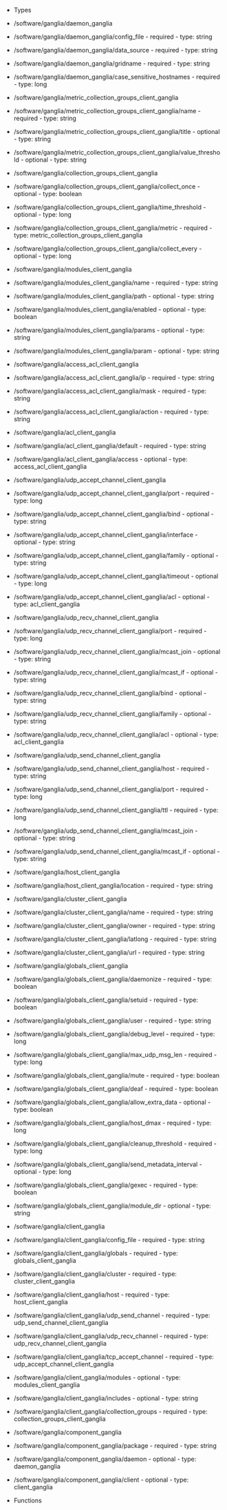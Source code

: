  - Types
  - /software/ganglia/daemon_ganglia
   - /software/ganglia/daemon_ganglia/config_file
    - required
    - type: string
   - /software/ganglia/daemon_ganglia/data_source
    - required
    - type: string
   - /software/ganglia/daemon_ganglia/gridname
    - required
    - type: string
   - /software/ganglia/daemon_ganglia/case_sensitive_hostnames
    - required
    - type: long
  - /software/ganglia/metric_collection_groups_client_ganglia
   - /software/ganglia/metric_collection_groups_client_ganglia/name
    - required
    - type: string
   - /software/ganglia/metric_collection_groups_client_ganglia/title
    - optional
    - type: string
   - /software/ganglia/metric_collection_groups_client_ganglia/value_threshold
    - optional
    - type: string
  - /software/ganglia/collection_groups_client_ganglia
   - /software/ganglia/collection_groups_client_ganglia/collect_once
    - optional
    - type: boolean
   - /software/ganglia/collection_groups_client_ganglia/time_threshold
    - optional
    - type: long
   - /software/ganglia/collection_groups_client_ganglia/metric
    - required
    - type: metric_collection_groups_client_ganglia
   - /software/ganglia/collection_groups_client_ganglia/collect_every
    - optional
    - type: long
  - /software/ganglia/modules_client_ganglia
   - /software/ganglia/modules_client_ganglia/name
    - required
    - type: string
   - /software/ganglia/modules_client_ganglia/path
    - optional
    - type: string
   - /software/ganglia/modules_client_ganglia/enabled
    - optional
    - type: boolean
   - /software/ganglia/modules_client_ganglia/params
    - optional
    - type: string
   - /software/ganglia/modules_client_ganglia/param
    - optional
    - type: string
  - /software/ganglia/access_acl_client_ganglia
   - /software/ganglia/access_acl_client_ganglia/ip
    - required
    - type: string
   - /software/ganglia/access_acl_client_ganglia/mask
    - required
    - type: string
   - /software/ganglia/access_acl_client_ganglia/action
    - required
    - type: string
  - /software/ganglia/acl_client_ganglia
   - /software/ganglia/acl_client_ganglia/default
    - required
    - type: string
   - /software/ganglia/acl_client_ganglia/access
    - optional
    - type: access_acl_client_ganglia
  - /software/ganglia/udp_accept_channel_client_ganglia
   - /software/ganglia/udp_accept_channel_client_ganglia/port
    - required
    - type: long
   - /software/ganglia/udp_accept_channel_client_ganglia/bind
    - optional
    - type: string
   - /software/ganglia/udp_accept_channel_client_ganglia/interface
    - optional
    - type: string
   - /software/ganglia/udp_accept_channel_client_ganglia/family
    - optional
    - type: string
   - /software/ganglia/udp_accept_channel_client_ganglia/timeout
    - optional
    - type: long
   - /software/ganglia/udp_accept_channel_client_ganglia/acl
    - optional
    - type: acl_client_ganglia
  - /software/ganglia/udp_recv_channel_client_ganglia
   - /software/ganglia/udp_recv_channel_client_ganglia/port
    - required
    - type: long
   - /software/ganglia/udp_recv_channel_client_ganglia/mcast_join
    - optional
    - type: string
   - /software/ganglia/udp_recv_channel_client_ganglia/mcast_if
    - optional
    - type: string
   - /software/ganglia/udp_recv_channel_client_ganglia/bind
    - optional
    - type: string
   - /software/ganglia/udp_recv_channel_client_ganglia/family
    - optional
    - type: string
   - /software/ganglia/udp_recv_channel_client_ganglia/acl
    - optional
    - type: acl_client_ganglia
  - /software/ganglia/udp_send_channel_client_ganglia
   - /software/ganglia/udp_send_channel_client_ganglia/host
    - required
    - type: string
   - /software/ganglia/udp_send_channel_client_ganglia/port
    - required
    - type: long
   - /software/ganglia/udp_send_channel_client_ganglia/ttl
    - required
    - type: long
   - /software/ganglia/udp_send_channel_client_ganglia/mcast_join
    - optional
    - type: string
   - /software/ganglia/udp_send_channel_client_ganglia/mcast_if
    - optional
    - type: string
  - /software/ganglia/host_client_ganglia
   - /software/ganglia/host_client_ganglia/location
    - required
    - type: string
  - /software/ganglia/cluster_client_ganglia
   - /software/ganglia/cluster_client_ganglia/name
    - required
    - type: string
   - /software/ganglia/cluster_client_ganglia/owner
    - required
    - type: string
   - /software/ganglia/cluster_client_ganglia/latlong
    - required
    - type: string
   - /software/ganglia/cluster_client_ganglia/url
    - required
    - type: string
  - /software/ganglia/globals_client_ganglia
   - /software/ganglia/globals_client_ganglia/daemonize
    - required
    - type: boolean
   - /software/ganglia/globals_client_ganglia/setuid
    - required
    - type: boolean
   - /software/ganglia/globals_client_ganglia/user
    - required
    - type: string
   - /software/ganglia/globals_client_ganglia/debug_level
    - required
    - type: long
   - /software/ganglia/globals_client_ganglia/max_udp_msg_len
    - required
    - type: long
   - /software/ganglia/globals_client_ganglia/mute
    - required
    - type: boolean
   - /software/ganglia/globals_client_ganglia/deaf
    - required
    - type: boolean
   - /software/ganglia/globals_client_ganglia/allow_extra_data
    - optional
    - type: boolean
   - /software/ganglia/globals_client_ganglia/host_dmax
    - required
    - type: long
   - /software/ganglia/globals_client_ganglia/cleanup_threshold
    - required
    - type: long
   - /software/ganglia/globals_client_ganglia/send_metadata_interval
    - optional
    - type: long
   - /software/ganglia/globals_client_ganglia/gexec
    - required
    - type: boolean
   - /software/ganglia/globals_client_ganglia/module_dir
    - optional
    - type: string
  - /software/ganglia/client_ganglia
   - /software/ganglia/client_ganglia/config_file
    - required
    - type: string
   - /software/ganglia/client_ganglia/globals
    - required
    - type: globals_client_ganglia
   - /software/ganglia/client_ganglia/cluster
    - required
    - type: cluster_client_ganglia
   - /software/ganglia/client_ganglia/host
    - required
    - type: host_client_ganglia
   - /software/ganglia/client_ganglia/udp_send_channel
    - required
    - type: udp_send_channel_client_ganglia
   - /software/ganglia/client_ganglia/udp_recv_channel
    - required
    - type: udp_recv_channel_client_ganglia
   - /software/ganglia/client_ganglia/tcp_accept_channel
    - required
    - type: udp_accept_channel_client_ganglia
   - /software/ganglia/client_ganglia/modules
    - optional
    - type: modules_client_ganglia
   - /software/ganglia/client_ganglia/includes
    - optional
    - type: string
   - /software/ganglia/client_ganglia/collection_groups
    - required
    - type: collection_groups_client_ganglia
  - /software/ganglia/component_ganglia
   - /software/ganglia/component_ganglia/package
    - required
    - type: string
   - /software/ganglia/component_ganglia/daemon
    - optional
    - type: daemon_ganglia
   - /software/ganglia/component_ganglia/client
    - optional
    - type: client_ganglia

 - Functions
